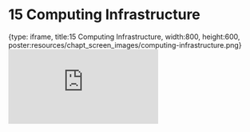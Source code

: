 # 15 Computing Infrastructure
 
{type: iframe, title:15 Computing Infrastructure, width:800, height:600, poster:resources/chapt_screen_images/computing-infrastructure.png}
![](http://hutchdatascience.org/Data_Management_and_Sharing/no_toc/computing-infrastructure.html)
 

 
